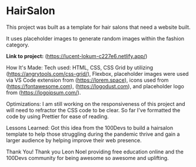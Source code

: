 # HairSalon

This project was built as a template for hair salons that need a website built.

It uses placeholder images to generate random images within the fashion category.

**Link to project:** (https://lucent-lokum-c227e6.netlify.app/)

How It's Made:
Tech used: HTML, CSS, CSS Grid by utilizing (https://angrytools.com/css-grid/), Flexbox, placeholder images were used via VS Code extension from (https://lorem.space), icons used from (https://fontawesome.com), (https://logodust.com), and placeholder logo from (https://logoipsum.com/).

Optimizations:
I am still working on the responsiveness of this project and will need to refractor the CSS code to be clear. So far I've formatted the code by using Prettier for ease of reading.

Lessons Learned:
Got this idea from the 100Devs to build a hairsalon template to help those struggling during the pandemic thrive and gain a larger audience by helping improve their web presence.

Thank You!
Thank you Leon Noel providing free education online and the 100Devs community for being awesome so awesome and uplifting.
